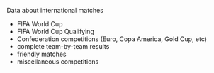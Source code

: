 
Data about international matches

* FIFA World Cup
* FIFA World Cup Qualifying
* Confederation competitions (Euro, Copa America, Gold Cup, etc)
* complete team-by-team results
* friendly matches
* miscellaneous competitions